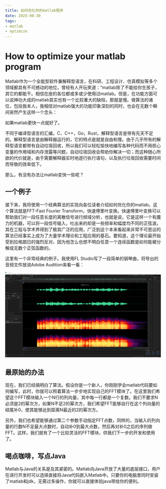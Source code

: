 ```yaml
---
title: 如何优化你的matlab程序
date: 2025-08-30
tags:
- matlab
- optimize
---
```


# How to optimize your matlab program

Matlab作为一个全能型软件兼解释型语言，在科研、工程设计、仿真模拟等多个领域都具有不可撼动的地位，曾经有人开玩笑道：“matlab除了不能给你生孩子，其它的都能干。相信在座的各位都或多或少使用过matlab。但是，在功能方面可以说神功大成的matlab其实也有一个比较重大的缺陷，那就是慢。做算法的诸位，包括我本人，我相信对matlab强大的功能印象深刻的同时，也会在无数个瞬间突然产生这样一个念头：

如果matlab更快一点就好了。

不同于编译型语言的汇编，C、C++，Go，Rust，解释型语言是带有先天不足的。解释型语言是由解释器运行的，它的特点是就是自由和慢。由于几乎所有的解释型语言都带有自动垃圾回收，所以我们可以轻松愉快地编写各种代码而不用担心变量的作用域和内存泄露等问题，自动垃圾回收会帮助你解决一切；而这种随心所欲的代价就是，由于需要解释器实时地逐行执行语句，以及执行垃圾回收需要时间而导致的效率低下。

那么，有没有办法让matlab变快一些呢？

## 一个例子

接下来，我将使用一个经典算法的实现向各位读者介绍如何优化你的matlab。这个算法就是FFT-Fast Fourier Transform，快速傅里叶变换。快速傅里叶变换可以帮助我们对一段任意长度的离散信号进行频域分析，也就是说，它是这样一个有魔力的机器，可以将一段信号输入，吐出来的却是一些频率和幅度均不同的正弦波。其在工程与学术界得到了极其广泛的应用，广泛到这个本来看起来非常不可思议的算法已经事实上成为了大量学术理论和工程应用的基石。要知道，这个理论最开始受到拉格朗日的强烈反对，因为他怎么也想不明白任意一个连续函数是如何能被分解成无数个正弦函数的。

这里有一个非常经典的例子。我使用FL Studio写了一段简单的钢琴曲，将导出的音频文件放进Adobe Audition来看一看：

![](如何优化你的matlab程序/au.png "使用Adobe Audition查看音频频谱")



## 最原始的办法

现在，我们已经搞明白了算法。假设你是一个新人，你刚刚学会matlab代码要如何编写，此时，你就可以照着算法一步步地实现自己的FFT模块了。在这里我们希望这个FFT模块输入一个N行的列向量，其中每一行都是一个复数。我们不要求N必须是2的幂次方，如果N不足2的幂次方，我们希望FFT能够自行在这个列向量的结尾补0，使其能够达到距离N最近的2的幂次方。

另外，我们也希望能够通过第二个参数手动指定FFT点数，同样的，当输入的列向量的行数N不足最大点数时，自动补0到最大点数，然后再对补0之后的序列做FFT。这样，我们就有了一个比较灵活的FFT模块，供我们下一步的开发和使用了。

## 喝点咖啡，写点Java

Matlab与Java的关系是及其紧密的。Matlab向Java开放了大量的底层接口，用户在进行开发时可以选择直接将Java代码嵌入Matlab中。只要你的电脑里同时安装了matlab和jdk，无需过多操作，你就可以直接体验java带给你的便利。
